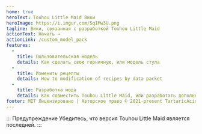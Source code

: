```yaml
---
home: true
heroText: Touhou Little Maid Вики
heroImage: https://i.imgur.com/SqIMw3U.png
tagline: Вики, связанная с разработкой Touhou Little Maid
actionText: Начать →
actionLink: /custom_model_pack
features:
  - 
    title: Пользовательская модель
    details: Как сделать свою горничную, или модель стула
  - 
    title: Изменить рецепты
    details: How to modification of recipes by data packet
  - 
    title: Разработка мода
    details: Как совместить Touhou Little Maid, или разработать дополнение
footer: MIT Лицензировано | Авторское право © 2021-present TartaricAcid
---
```


::: Предупреждение Убедитесь, что версия Touhou Little Maid является последней. :::